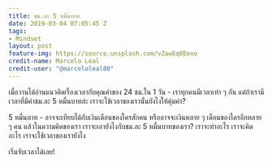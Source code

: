 ```yaml
---
title: ชม.ละ 5 หมื่นบาท
date: 2019-03-04 07:05:45 Z
tags:
- Mindset
layout: post
feature-img: https://source.unsplash.com/vZawEq0Eexo
credit-name: Marcelo Leal
credit-user: "@marceloleal80"
---
```


เมื่อวานได้อ่านแนวคิดเรื่องเวลากับคุณค่าของ 24 ชม.ใน 1 วัน - เราทุกคนมีเวลาเท่า ๆ กัน แต่ถ้าเรามีเวลาที่มีค่าชม.ละ 5 หมื่นบาทล่ะ เราจะใช้เวลาของเรานั้นยังไงให้คุ้มค่า?

5 หมื่นบาท - อาจจะเทียบได้กับเงินเดือนของใครสักคน หรืออาจจะเงินหลาย ๆ เดือนของใครอีกหลาย ๆ คน แล้วในความคิดของเรา เราจะเอายังไงกับชม.ละ 5 หมื่นบาทของเรา? เราจะทำอะไร เราจะคิดอะไร เราจะใช้เวลาของเรายังไง

เริ่มจับเวลาได้เลย!

